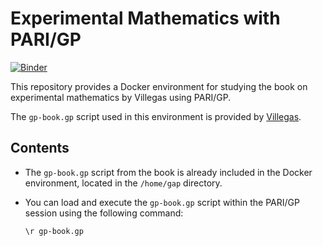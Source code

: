 # Experimental Mathematics with PARI/GP

[![Binder](https://mybinder.org/badge_logo.svg)](https://mybinder.org/v2/gh/chlee-0/exp_math/main)


This repository provides a Docker environment for studying the book on experimental mathematics by Villegas using PARI/GP.

The `gp-book.gp` script used in this environment is provided by [Villegas](http://users.ictp.it/~villegas/cnt/gp-book.gp).


## Contents

- The `gp-book.gp` script from the book is already included in the Docker environment, located in the `/home/gap` directory.

- You can load and execute the `gp-book.gp` script within the PARI/GP session using the following command:

    ```
    \r gp-book.gp
    ```
